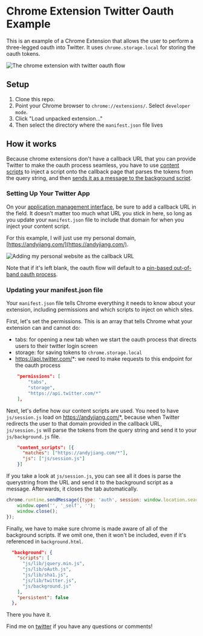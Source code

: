 # Chrome Extension Twitter Oauth Example

This is an example of a Chrome Extension that allows the user to perform a three-legged oauth into Twitter. It uses `chrome.storage.local` for storing the oauth tokens.

![The chrome extension with twitter oauth flow](http://i.imgur.com/aCJLuvQ.gif)

## Setup

1. Clone this repo.
2. Point your Chrome browser to `chrome://extensions/`. Select `developer mode`.
3. Click "Load unpacked extension..."
4. Then select the directory where the `manifest.json` file lives

## How it works

Because chrome extensions don't have a callback URL that you can provide Twitter to make the oauth process seamless, you have to use [content scripts](https://developer.chrome.com/extensions/content_scripts) to inject a script onto the callback page that parses the tokens from the query string, and then [sends it as a message to the background script](https://developer.chrome.com/extensions/messaging).

### Setting Up Your Twitter App

On your [application management interface](https://apps.twitter.com), be sure to add a callback URL in the field. It doesn't matter too much what URL you stick in here, so long as you update your `manifest.json` file to include that domain for when you inject your content script.

For this example, I will just use my personal domain, [https://andyjiang.com/](https://andyjiang.com/).

![Adding my personal website as the callback URL](http://i.imgur.com/4AFL2CE.png)

Note that if it's left blank, the oauth flow will default to a [pin-based out-of-band oauth process](https://dev.twitter.com/oauth/pin-based).

### Updating your manifest.json file

Your `manifest.json` file tells Chrome everything it needs to know about your extension, including permissions and which scripts to inject on which sites.

First, let's set the permissions. This is an array that tells Chrome what your extension can and cannot do:
- tabs: for opening a new tab when we start the oauth process that directs users to their twitter login screen
- storage: for saving tokens to `chrome.storage.local`
- https://api.twitter.com/*: we need to make requests to this endpoint for the oauth process

```json
    "permissions": [
        "tabs",
        "storage",
        "https://api.twitter.com/*"
    ],
```

Next, let's define how our content scripts are used. You need to have `js/session.js` load on https://andyjiang.com/*, because when Twitter redirects the user to that domain provided in the callback URL, `js/session.js` will parse the tokens from the query string and send it to your `js/background.js` file.

```json
    "content_scripts": [{
      "matches": ["https://andyjiang.com/*"],
      "js": ["js/session.js"]
    }]
```

If you take a look at `js/session.js`, you can see all it does is parse the querystring from the URL and send it to the background script as a message. Afterwards, it closes the tab automatically.

```js
chrome.runtime.sendMessage({type: 'auth', session: window.location.search.substr(1)}, function(response) {
    window.open('', '_self', '');
    window.close();
});
```

Finally, we have to make sure chrome is made aware of all of the background scripts. If we omit one, then it won't be included, even if it's referenced in `background.html`.

```json
  "background": {
    "scripts": [
      "js/lib/jquery.min.js",
      "js/lib/oAuth.js",
      "js/lib/sha1.js",
      "js/lib/twitter.js",
      "js/background.js"
    ],
    "persistent": false
  },
```

There you have it.

Find me on [twitter](https://twitter.com/andyjiang) if you have any questions or comments!

